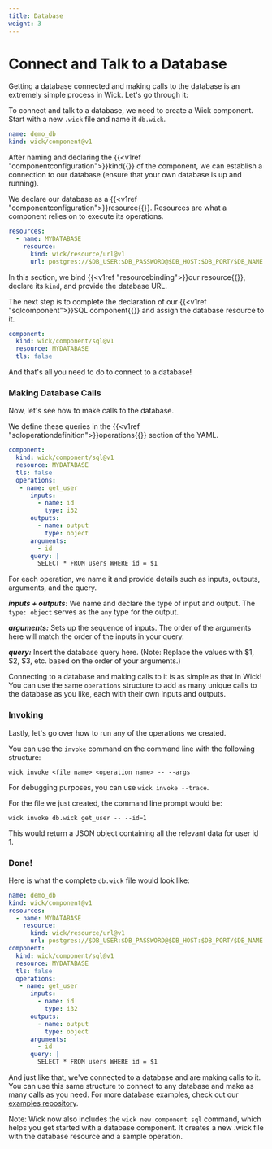 ```yaml
---
title: Database
weight: 3
---
```


# Connect and Talk to a Database

Getting a database connected and making calls to the database is an extremely simple process in Wick. Let's go through it:

To connect and talk to a database, we need to create a Wick component. Start with a new `.wick` file and name it `db.wick`.

```yaml
name: demo_db
kind: wick/component@v1
```

After naming and declaring the {{<v1ref "componentconfiguration">}}kind{{</v1ref>}} of the component, we can establish a connection to our database (ensure that your own database is up and running).

We declare our database as a {{<v1ref "componentconfiguration">}}resource{{</v1ref>}}. Resources are what a component relies on to execute its operations.

```yaml
resources:
  - name: MYDATABASE
    resource:
      kind: wick/resource/url@v1
      url: postgres://$DB_USER:$DB_PASSWORD@$DB_HOST:$DB_PORT/$DB_NAME
```

In this section, we bind {{<v1ref "resourcebinding">}}our resource{{</v1ref>}}, declare its `kind`, and provide the database URL.

The next step is to complete the declaration of our {{<v1ref "sqlcomponent">}}SQL component{{</v1ref>}} and assign the database resource to it.

```yaml
component:
  kind: wick/component/sql@v1
  resource: MYDATABASE
  tls: false
```

And that's all you need to do to connect to a database!

### Making Database Calls

Now, let's see how to make calls to the database.

We define these queries in the {{<v1ref "sqloperationdefinition">}}operations{{</v1ref>}} section of the YAML.

```yaml
component:
  kind: wick/component/sql@v1
  resource: MYDATABASE
  tls: false
  operations:
   - name: get_user
      inputs:
        - name: id
          type: i32
      outputs:
        - name: output
          type: object
      arguments:
        - id
      query: |
        SELECT * FROM users WHERE id = $1
```

For each operation, we name it and provide details such as inputs, outputs, arguments, and the query.

**_inputs + outputs:_** We name and declare the type of input and output. The `type: object` serves as the `any` type for the output.

**_arguments:_** Sets up the sequence of inputs. The order of the arguments here will match the order of the inputs in your query.

**_query:_** Insert the database query here. (Note: Replace the values with $1, $2, $3, etc. based on the order of your arguments.)

Connecting to a database and making calls to it is as simple as that in Wick! You can use the same `operations` structure to add as many unique calls to the database as you like, each with their own inputs and outputs.

### Invoking

Lastly, let's go over how to run any of the operations we created.

You can use the `invoke` command on the command line with the following structure:

```
wick invoke <file name> <operation name> -- --args
```

For debugging purposes, you can use `wick invoke --trace`.

For the file we just created, the command line prompt would be:

```
wick invoke db.wick get_user -- --id=1
```

This would return a JSON object containing all the relevant data for user id 1.

### Done!

Here is what the complete `db.wick` file would look like:

```yaml
name: demo_db
kind: wick/component@v1
resources:
  - name: MYDATABASE
    resource:
      kind: wick/resource/url@v1
      url: postgres://$DB_USER:$DB_PASSWORD@$DB_HOST:$DB_PORT/$DB_NAME
component:
  kind: wick/component/sql@v1
  resource: MYDATABASE
  tls: false
  operations:
   - name: get_user
      inputs:
        - name: id
          type: i32
      outputs:
        - name: output
          type: object
      arguments:
        - id
      query: |
        SELECT * FROM users WHERE id = $1
```

And just like that, we've connected to a database and are making calls to it. You can use this same structure to connect to any database and make as many calls as you need. For more database examples, check out our [examples repository](https://github.com/candlecorp/wick/tree/main/examples/db).

Note: Wick now also includes the `wick new component sql` command, which helps you get started with a database component. It creates a new .wick file with the database resource and a sample operation.

